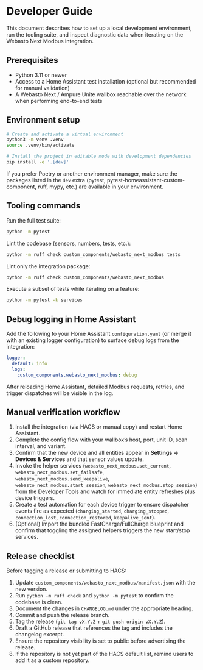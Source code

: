 # Developer Guide

This document describes how to set up a local development environment, run the tooling suite, and inspect diagnostic data when iterating on the Webasto Next Modbus integration.

## Prerequisites

- Python 3.11 or newer
- Access to a Home Assistant test installation (optional but recommended for manual validation)
- A Webasto Next / Ampure Unite wallbox reachable over the network when performing end-to-end tests

## Environment setup

```bash
# Create and activate a virtual environment
python3 -m venv .venv
source .venv/bin/activate

# Install the project in editable mode with development dependencies
pip install -e '.[dev]'
```

If you prefer Poetry or another environment manager, make sure the packages listed in the `dev` extra (pytest, pytest-homeassistant-custom-component, ruff, mypy, etc.) are available in your environment.

## Tooling commands

Run the full test suite:

```bash
python -m pytest
```

Lint the codebase (sensors, numbers, tests, etc.):

```bash
python -m ruff check custom_components/webasto_next_modbus tests
```

Lint only the integration package:

```bash
python -m ruff check custom_components/webasto_next_modbus
```

Execute a subset of tests while iterating on a feature:

```bash
python -m pytest -k services
```

## Debug logging in Home Assistant

Add the following to your Home Assistant `configuration.yaml` (or merge it with an existing logger configuration) to surface debug logs from the integration:

```yaml
logger:
  default: info
  logs:
    custom_components.webasto_next_modbus: debug
```

After reloading Home Assistant, detailed Modbus requests, retries, and trigger dispatches will be visible in the log.

## Manual verification workflow

1. Install the integration (via HACS or manual copy) and restart Home Assistant.
2. Complete the config flow with your wallbox’s host, port, unit ID, scan interval, and variant.
3. Confirm that the new device and all entities appear in **Settings → Devices & Services** and that sensor values update.
4. Invoke the helper services (`webasto_next_modbus.set_current`, `webasto_next_modbus.set_failsafe`, `webasto_next_modbus.send_keepalive`, `webasto_next_modbus.start_session`, `webasto_next_modbus.stop_session`) from the Developer Tools and watch for immediate entity refreshes plus device triggers.
5. Create a test automation for each device trigger to ensure dispatcher events fire as expected (`charging_started`, `charging_stopped`, `connection_lost`, `connection_restored`, `keepalive_sent`).
6. (Optional) Import the bundled FastCharge/FullCharge blueprint and confirm that toggling the assigned helpers triggers the new start/stop services.

## Release checklist

Before tagging a release or submitting to HACS:

1. Update `custom_components/webasto_next_modbus/manifest.json` with the new version.
2. Run `python -m ruff check` and `python -m pytest` to confirm the codebase is clean.
3. Document the changes in `CHANGELOG.md` under the appropriate heading.
4. Commit and push the release branch.
5. Tag the release (`git tag vX.Y.Z` + `git push origin vX.Y.Z`).
6. Draft a GitHub release that references the tag and includes the changelog excerpt.
7. Ensure the repository visibility is set to public before advertising the release.
8. If the repository is not yet part of the HACS default list, remind users to add it as a custom repository.
